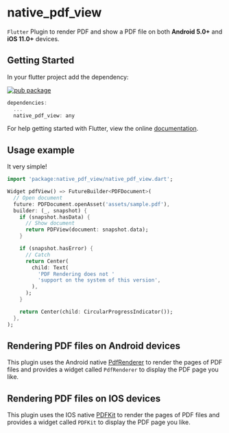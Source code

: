 # native_pdf_view

`Flutter` Plugin to render PDF and show a PDF file on both **Android 5.0+** and **iOS 11.0+** devices.
## Getting Started
In your flutter project add the dependency:

[![pub package](https://img.shields.io/pub/v/native_pdf_view.svg)](https://pub.dartlang.org/packages/native_pdf_view)

```dart
dependencies:
  ...
  native_pdf_view: any
```
For help getting started with Flutter, view the online [documentation](https://flutter.io/).

## Usage example
It very simple!
```dart
import 'package:native_pdf_view/native_pdf_view.dart';

Widget pdfView() => FutureBuilder<PDFDocument>(
  // Open document
  future: PDFDocument.openAsset('assets/sample.pdf'),
  builder: (_, snapshot) {
    if (snapshot.hasData) {
      // Show document
      return PDFView(document: snapshot.data);
    }

    if (snapshot.hasError) {
      // Catch 
      return Center(
        child: Text(
          'PDF Rendering does not '
          'support on the system of this version',
        ),
      );
    }

    return Center(child: CircularProgressIndicator());
  },
);
```

## Rendering PDF files on Android devices
This plugin uses the Android native [PdfRenderer](https://developer.android.com/reference/android/graphics/pdf/PdfRenderer) to render
the pages of PDF files and provides a widget called `PdfRenderer` to display the PDF page you like.

## Rendering PDF files on IOS devices
This plugin uses the IOS native [PDFKit](https://developer.apple.com/documentation/pdfkit) to render
the pages of PDF files and provides a widget called `PDFKit` to display the PDF page you like.
